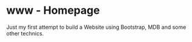 # www - Homepage
Just my first attempt to build a Website using Bootstrap, MDB and some other technics.
